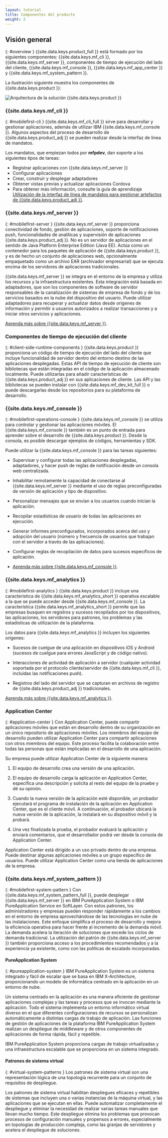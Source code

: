 ```yaml
---
layout: tutorial
title: Componentes del producto
weight: 2
---
```

<!-- NLS_CHARSET=UTF-8 -->
## Visión general
{: #overview }
{{site.data.keys.product_full }} está formado por los siguientes componentes: {{site.data.keys.mf_cli }}, {{site.data.keys.mf_server }}, componentes de tiempo de ejecución del lado del cliente, {{site.data.keys.mf_console }}, {{site.data.keys.mf_app_center }} y {{site.data.keys.mf_system_pattern }}.

La ilustración siguiente muestra los componentes de {{site.data.keys.product }}:

![Arquitectura de la solución {{site.data.keys.product }}](architecture.jpg)

### {{site.data.keys.mf_cli }}
{: #mobilefirst-cli }
{{site.data.keys.mf_cli_full }} sirve para desarrollar y gestionar aplicaciones, además de utilizar IBM {{site.data.keys.mf_console }}.
Algunos aspectos del proceso de desarrollo de {{site.data.keys.product_adj }} se pueden realizar desde la interfaz de línea de mandatos.


Los mandatos, que empiezan todos por **mfpdev**, dan soporte a los siguientes tipos de tareas:


* Registrar aplicaciones con {{site.data.keys.mf_server }}
* Configurar aplicaciones
* Crear, construir y desplegar adaptadores
* Obtener vistas previas y actualizar aplicaciones Cordova
* Para obtener más información, consulte la guía de aprendizaje [Utilización de la interfaz de línea de mandatos para gestionar artefactos de {{site.data.keys.product_adj }}](../../application-development/using-mobilefirst-cli-to-manage-mobilefirst-artifacts/).


### {{site.data.keys.mf_server }}
{: #mobilefirst-server }
{{site.data.keys.mf_server }} proporciona conectividad de fondo, gestión de aplicaciones, soporte de notificaciones push, funcionalidades de analíticas y supervisión de aplicaciones {{site.data.keys.product_adj }}.
No es un servidor de aplicaciones en el sentido de Java Platform Enterprise Edition (Java EE).
Actúa como un contenedor para los paquetes de aplicación de {{site.data.keys.product }}, y es de hecho un conjunto de aplicaciones web, opcionalmente empaquetado como un archivo EAR (archivador empresarial) que se ejecuta encima de los servidores de aplicaciones tradicionales.


{{site.data.keys.mf_server }} se integra en el entorno de la empresa y utiliza los recursos y la infraestructura existentes.
Esta integración está basada en adaptadores, que son los componentes de software de servidor responsables de la canalización de sistemas de empresa de fondo y de los servicios basados en la nube del dispositivo del usuario.
Puede utilizar adaptadores para recuperar y actualizar datos desde orígenes de información y permitir a usuarios autorizados a realizar transacciones y a iniciar otros servicios y aplicaciones. 

[Aprenda más sobre {{site.data.keys.mf_server }}](server).

### Componentes de tiempo de ejecución del cliente
{: #client-side-runtime-components }
{{site.data.keys.product }} proporciona un código de tiempo de ejecución del lado del cliente que incluye funcionalidad de servidor dentro del entorno destino de las aplicaciones desplegadas.
Estas API de tiempo de ejecución de cliente son bibliotecas que están integradas en el código de la aplicación almacenado localmente.
Puede utilizarlas para añadir características de {{site.data.keys.product_adj }} en sus aplicaciones de cliente.
Las API y las bibliotecas se pueden instalar con {{site.data.keys.mf_dev_kit_full }} o puede descargarlas desde los repositorios para su plataforma de desarrollo.


### {{site.data.keys.mf_console }}
{: #mobilefirst-operations-console }
{{site.data.keys.mf_console }} se utiliza para controlar y gestionar las aplicaciones móviles.
El {{site.data.keys.mf_console }} también es un punto de entrada para aprender sobre el desarrollo de {{site.data.keys.product }}.
Desde la consola, es posible descargar ejemplos de códigos, herramientas y SDK.


Puede utilizar la {{site.data.keys.mf_console }} para las tareas siguientes:

* Supervisar y configurar todas las aplicaciones desplegadas, adaptadores, y hacer push de reglas de notificación desde un consola web centralizada.

* Inhabilitar remotamente la capacidad de conectarse al {{site.data.keys.mf_server }} mediante el uso de reglas preconfiguradas de versión de aplicación y tipo de dispositivo. 
* Personalizar mensajes que se envían a los usuarios cuando inician la aplicación.
* Recopilar estadísticas de usuario de todas las aplicaciones en ejecución. 
* Generar informes preconfigurados, incorporados acerca del uso y adopción del usuario (número y frecuencia de usuarios que trabajan con el servidor a través de las aplicaciones).
* Configurar reglas de recopilación de datos para sucesos específicos de aplicación. 
* [Aprenda más sobre {{site.data.keys.mf_console }}](console).

### {{site.data.keys.mf_analytics }}
{: #mobilefirst-analytics }
{{site.data.keys.product }} incluye una característica de {{site.data.keys.mf_analytics_short }} operativa escalable a la que se puede acceder desde {{site.data.keys.mf_console }}.
La característica {{site.data.keys.mf_analytics_short }} permite que las empresas busquen en registros y sucesos recopilados por los dispositivos, las aplicaciones, los servidores para patrones, los problemas y las estadísticas de utilización de la plataforma.


Los datos para {{site.data.keys.mf_analytics }} incluyen los siguientes orígenes:


* Sucesos de cuelgue de una aplicación en dispositivos iOS y Android (sucesos de cuelgue para errores JavaScript y de código nativo).

* Interacciones de actividad de aplicación a servidor (cualquier actividad soportada por el protocolo cliente/servidor de {{site.data.keys.mf_cli }}, incluidas las notificaciones push).

* Registros del lado del servidor que se capturan en archivos de registro de {{site.data.keys.product_adj }} tradicionales.

[Aprenda más sobre {{site.data.keys.mf_analytics }}](../../analytics).

### Application Center
{: #application-center }
Con Application Center, puede compartir aplicaciones móviles que están en desarrollo dentro de su organización en un único repositorio de aplicaciones móviles.
Los miembros del equipo de desarrollo pueden utilizar Application Center para compartir aplicaciones con otros miembros del equipo.
Este proceso facilita la colaboración entre todas las personas que están implicadas en el desarrollo de una aplicación. 

Su empresa puede utilizar Application Center de la siguiente manera: 

1. El equipo de desarrollo crea una versión de una aplicación. 
2. El equipo de desarrollo carga la aplicación en Application Center, especifica una descripción y solicita al resto del equipo de la pruebe y dé su opinión.

3. Cuando la nueva versión de la aplicación esté disponible, un probador ejecutará el programa de instalación de la aplicación en Application Center, que es el cliente móvil.
A continuación, el probador ubicará la nueva versión de la aplicación, la instalará en su dispositivo móvil y la probará. 
4. Una vez finalizada la prueba, el probador evaluará la aplicación y enviará comentarios, que el desarrollador podrá ver desde la consola de Application Center.


Application Center está dirigido a un uso privado dentro de una empresa. Puede destinar algunas aplicaciones móviles a un grupo específico de usuarios.
Puede utilizar Application Center como una tienda de aplicaciones de la empresa.


### {{site.data.keys.mf_system_pattern }}
{: #mobilefirst-system-pattern }
Con {{site.data.keys.mf_system_pattern_full }}, puede desplegar {{site.data.keys.mf_server }} en IBM PureApplication System o IBM PureApplication Service en SoftLayer.
Con estos patrones, los administradores y empresas pueden responder rápidamente a los cambios en el entorno de empresa aprovechándose de las tecnologías en nube de las instalaciones.
Este enfoque simplifica el proceso de desarrollo y mejora la eficiencia operativa para hacer frente al incremento de la demanda móvil.
La demanda acelera la iteración de soluciones que excede los ciclos de demanda tradicional.
La utilización del patrón de {{site.data.keys.mf_server }} también proporciona acceso a los procedimientos recomendados y a la experiencia ya existente, como con las políticas de escalado incorporadas.


#### PureApplication System
{: #pureapplication-system }
IBM PureApplication System es un sistema integrado y fácil de escalar que se basa en IBM X-Architecture, proporcionando un modelo de informática centrado en la aplicación en un entorno de nube.


Un sistema centrado en la aplicación es una manera eficiente de gestionar aplicaciones complejas y las tareas y procesos que se invocan mediante la aplicación.
Todo el sistema implementa un entorno informático virtual diverso en el que diferentes configuraciones de recursos se personalizan automáticamente a distintas cargas de trabajo de aplicación.
Las funciones de gestión de aplicaciones de la plataforma IBM PureApplication System realizan un despliegue de middleware y de otros componentes de aplicaciones de forma rápida, fácil y repetible.  

IBM PureApplication System proporciona cargas de trabajo virtualizadas y una infraestructura escalable que se proporciona en un sistema integrado. 

#### Patrones de sistema virtual
{: #virtual-system-patterns }
Los patrones de sistema virtual son una representación lógica de una topología recurrente para un conjunto de requisitos de despliegue.


Los patrones de sistema virtual habilitan despliegues eficaces y repetibles de sistemas que incluyen una o varias instancias de la máquina virtual, y las aplicaciones que se ejecutan en ellas.
Puede automatizar completamente el despliegue y eliminar la necesidad de realizar varias tareas manuales que llevan mucho tiempo.
Este despliegue elimina los problemas que provocan procesos de configuración manuales y propensos a errores, especialmente en topologías de producción compleja, como las granjas de servidores y acelera el despliegue de soluciones.

